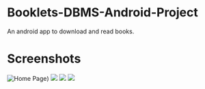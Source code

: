 # Booklets-DBMS-Android-Project
An android app to download and read books.





# Screenshots
![Home Page](Screenshots/Screenshot_20211226-222102.png))
![](Screenshots/Screenshot_20211226-222112.png)
![](Screenshots/Screenshot_20211226-222738.png)
![](Screenshots/Screenshot_20211226-222743.png)


